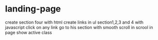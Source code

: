 # landing-page
create section four with html
create links in ul section1,2,3 and 4 with javascript
click on any link go to his section with smooth scroll
in scrool in page show active class
